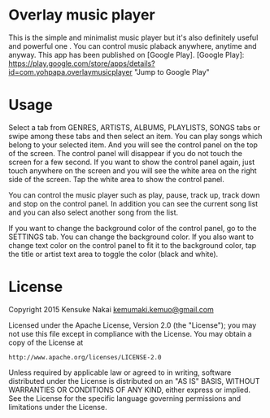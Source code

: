 # Overlay music player

This is the simple and minimalist music player but it's also definitely useful and powerful one . You can control music plaback anywhere, anytime and anyway. This app has been published on [Google Play].
[Google Play]: https://play.google.com/store/apps/details?id=com.yohpapa.overlaymusicplayer "Jump to Google Play"

# Usage

Select a tab from GENRES, ARTISTS, ALBUMS, PLAYLISTS, SONGS tabs or swipe among these tabs and then select an item. You can play songs which belong to your selected item.
And you will see the control panel on the top of the screen. The control panel will disappear if you do not touch the screen for a few second. If you want to show the control panel again, just touch anywhere on the screen and you will see the white area on the right side of the screen. Tap the white area to show the control panel.

You can control the music player such as play, pause, track up, track down and stop on the control panel. In addition you can see the current song list and you can also select another song from the list.

If you want to change the background color of the control panel, go to the SETTINGS tab. You can change the background color. If you also want to change text color on the control panel to fit it to the background color, tap the title or artist text area to toggle the color (black and white).

# License

Copyright 2015 Kensuke Nakai <kemumaki.kemuo@gmail.com>

Licensed under the Apache License, Version 2.0 (the "License");
you may not use this file except in compliance with the License.
You may obtain a copy of the License at

    http://www.apache.org/licenses/LICENSE-2.0

Unless required by applicable law or agreed to in writing, software
distributed under the License is distributed on an "AS IS" BASIS,
WITHOUT WARRANTIES OR CONDITIONS OF ANY KIND, either express or implied.
See the License for the specific language governing permissions and
limitations under the License.